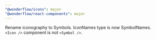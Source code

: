 ```yaml
---
"@wonderflow/icons": major
"@wonderflow/react-components": major
---
```


Rename iconography to Symbols. IconNames type is now SymbolNames. `<Icon />` component is not `<Symbol />`.
